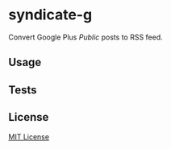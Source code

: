 syndicate-g
===========

Convert Google Plus _Public_ posts to RSS feed.

## Usage

## Tests

## License
[MIT License](LICENSE)